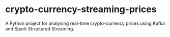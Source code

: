 # crypto-currency-streaming-prices

A Python project for analysing real-time crypto-currency prices using Kafka and Spark Structured Streaming.
